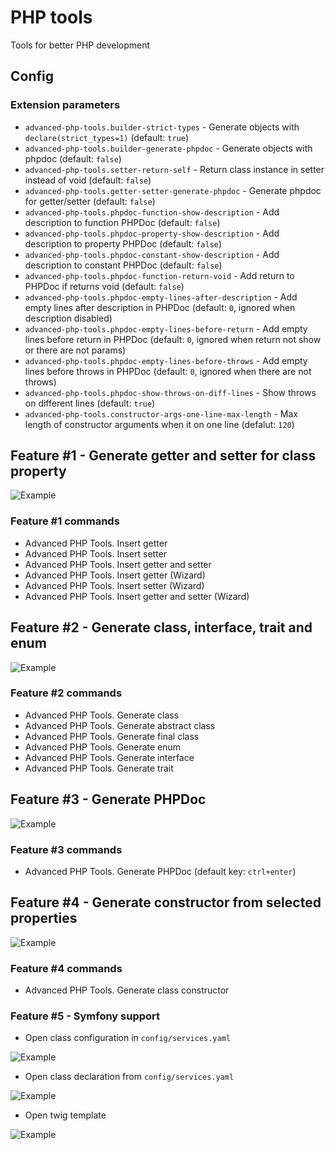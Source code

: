 # PHP tools

Tools for better PHP development

## Config

### Extension parameters

- `advanced-php-tools.builder-strict-types` - Generate objects with `declare(strict_types=1)` (default: `true`)
- `advanced-php-tools.builder-generate-phpdoc` - Generate objects with phpdoc (default: `false`)
- `advanced-php-tools.setter-return-self` - Return class instance in setter instead of void (default: `false`)
- `advanced-php-tools.getter-setter-generate-phpdoc` - Generate phpdoc for getter/setter (default: `false`)
- `advanced-php-tools.phpdoc-function-show-description` - Add description to function PHPDoc (default: `false`)
- `advanced-php-tools.phpdoc-property-show-description` - Add description to property PHPDoc (default: `false`)
- `advanced-php-tools.phpdoc-constant-show-description` - Add description to constant PHPDoc (default: `false`)
- `advanced-php-tools.phpdoc-function-return-void` - Add return to PHPDoc if returns void (default: `false`)
- `advanced-php-tools.phpdoc-empty-lines-after-description` - Add empty lines after description in PHPDoc (default: `0`, ignored when description disabled)
- `advanced-php-tools.phpdoc-empty-lines-before-return` - Add empty lines before return in PHPDoc (default: `0`, ignored when return not show or there are not params)
- `advanced-php-tools.phpdoc-empty-lines-before-throws` - Add empty lines before throws in PHPDoc (default: `0`, ignored when there are not throws)
- `advanced-php-tools.phpdoc-show-throws-on-diff-lines` - Show throws on different lines (default: `true`)
- `advanced-php-tools.constructor-args-one-line-max-length` - Max length of constructor arguments when it on one line (defalut: `120`)

## Feature #1 - Generate getter and setter for class property

![Example](https://raw.githubusercontent.com/alexsobolenko/php-tools/master/assets/gifs/getters-setters.gif)

### Feature #1 commands

- Advanced PHP Tools. Insert getter
- Advanced PHP Tools. Insert setter
- Advanced PHP Tools. Insert getter and setter
- Advanced PHP Tools. Insert getter (Wizard)
- Advanced PHP Tools. Insert setter (Wizard)
- Advanced PHP Tools. Insert getter and setter (Wizard)

## Feature #2 - Generate class, interface, trait and enum

![Example](https://raw.githubusercontent.com/alexsobolenko/php-tools/master/assets/gifs/fabric.gif)

### Feature #2 commands

- Advanced PHP Tools. Generate class
- Advanced PHP Tools. Generate abstract class
- Advanced PHP Tools. Generate final class
- Advanced PHP Tools. Generate enum
- Advanced PHP Tools. Generate interface
- Advanced PHP Tools. Generate trait

## Feature #3 - Generate PHPDoc

![Example](https://raw.githubusercontent.com/alexsobolenko/php-tools/master/assets/gifs/phpdoc.gif)

### Feature #3 commands

- Advanced PHP Tools. Generate PHPDoc (default key: `ctrl+enter`)

## Feature #4 - Generate constructor from selected properties

![Example](https://raw.githubusercontent.com/alexsobolenko/php-tools/master/assets/gifs/construct.gif)

### Feature #4 commands

- Advanced PHP Tools. Generate class constructor

### Feature #5 - Symfony support

- Open class configuration in `config/services.yaml`

![Example](https://raw.githubusercontent.com/alexsobolenko/php-tools/master/assets/gifs/symfony-services.gif)

- Open class declaration from `config/services.yaml`

![Example](https://raw.githubusercontent.com/alexsobolenko/php-tools/master/assets/gifs/symfony-services-yaml.gif)

- Open twig template

![Example](https://raw.githubusercontent.com/alexsobolenko/php-tools/master/assets/gifs/symfony-templates.gif)
